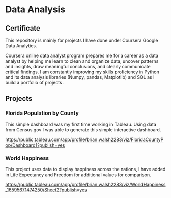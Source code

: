 # Data Analysis

## Certificate

This repository is mainly for projects I have done under Coursera Google Data Analytics.

Coursera online data analyst program prepares me for a career as a data analyst by helping me learn to clean and organize data, uncover patterns and insights, draw meaningful conclusions, and clearly communicate critical findings. I am constantly improving my skills proficiency in Python and its data analysis libraries (Numpy, pandas, Matplotlib) and SQL as I build a portfolio of projects .

## Projects

### Florida Population by County
This simple dashboard was my first time working in Tableau. Using data from Census.gov I was able to generate this simple interactive dashboard. 

https://public.tableau.com/app/profile/brian.walsh2283/viz/FloridaCountyPop/Dashboard1?publish=yes

### World Happiness
This project uses data to display happiness across the nations, I have added in Life Expectancy and Freedom for additional values for comparison.

https://public.tableau.com/app/profile/brian.walsh2283/viz/WorldHappiness_16595671474250/Sheet2?publish=yes
